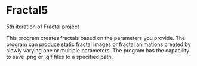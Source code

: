 # Fractal5
5th iteration of Fractal project

This program creates fractals based on the parameters you provide. 
The program can produce static fractal images or fractal animations created by slowly varying one or multiple parameters.
The program has the capability to save .png or .gif files to a specified path.
